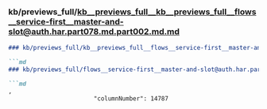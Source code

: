 ### kb/previews_full/kb__previews_full__kb__previews_full__flows__service-first__master-and-slot@auth.har.part078.md.part002.md.md

```md
### kb/previews_full/kb__previews_full__flows__service-first__master-and-slot@auth.har.part078.md.part002.md

```md
### kb/previews_full/flows__service-first__master-and-slot@auth.har.part078.md (part 002)

```md
,
                        "columnNumber": 14787
                     
```

```

```

```

